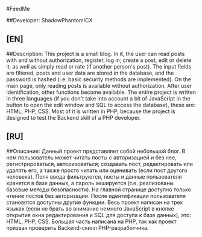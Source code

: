 #FeedMe

##Developer: ShadowPhantomICX

## [EN]

##Description: This project is a small blog. In it, the user can read posts with and without authorization, register, log in; create a post, edit or delete it, as well as simply read or rate (if another person's post). The input fields are filtered, posts and user data are stored in the database, and the password is hashed (i.e. basic security methods are implemented). On the main page, only reading posts is available without authorization. After user identification, other functions become available. The entire project is written in three languages (if you don't take into account a bit of JavaScript in the button to open the edit window and SQL to access the database), these are: HTML, PHP, CSS. Most of it is written in PHP, because the project is designed to test the Backend skill of a PHP developer.

## [RU]

##Описание: Данный проект представляет собой небольшой блог. В нем пользователь может читать посты с авторизацией и без нее, регистрироваться, авторизоваться; создавать пост, редактировать или удалять его, а также просто читать или оценивать (если пост другого человека). Поля ввода фильтруются, посты и данные пользователя хранятся в базе данных, а пароль хешируется (т.е. реализованы базовые методы безопасности). На главной странице доступно только чтение постов без авторизации. После идентификации пользователя становятся доступны другие функции. Весь проект написан на трех языках (если не брать во внимание немного JavaScript в кнопке открытия окна редактирования и SQL для доступа к базе данных), это: HTML, PHP, CSS. Большая часть написана на PHP, так как проект призван проверить Backend-скилл PHP-разработчика.
